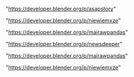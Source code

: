 "https://developer.blender.org/p/asapstory"

"https://developer.blender.org/p/niewiemxze"

"https://developer.blender.org/p/mairawpandas"

 
"https://developer.blender.org/p/newsdeeper"


"https://developer.blender.org/p/mairawpandas"


"https://developer.blender.org/p/niewiemxze"


 
